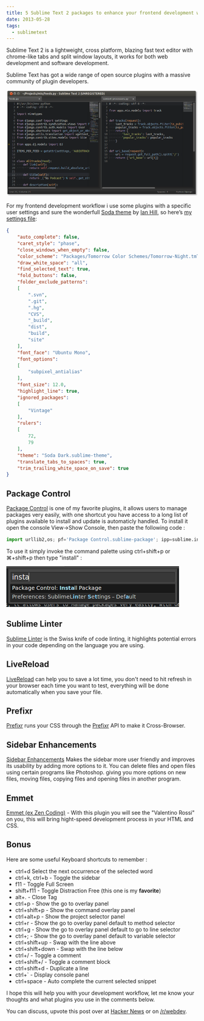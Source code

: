 ```yaml
---
title: 5 Sublime Text 2 packages to enhance your frontend development workflow
date: 2013-05-28
tags:
  - sublimetext
---
```

Sublime Text 2 is a lightweight, cross platform, blazing fast text editor with chrome-like tabs and split window layouts, it works for both web development and software development.

Sublime Text has got a wide range of open source plugins with a massive community of plugin developers.

![Sublime Text 2](/assets/posts/sublime.png)

For my frontend development workflow i use some plugins with a specific user settings and sure the wonderfull [Soda theme][0] by [Ian Hill][1], so here’s [my settings file][2]:

```json
{
    "auto_complete": false,
    "caret_style": "phase",
    "close_windows_when_empty": false,
    "color_scheme": "Packages/Tomorrow Color Schemes/Tomorrow-Night.tmTheme",
    "draw_white_space": "all",
    "find_selected_text": true,
    "fold_buttons": false,
    "folder_exclude_patterns":
    [
        ".svn",
        ".git",
        ".hg",
        "CVS",
        "_build",
        "dist",
        "build",
        "site"
    ],
    "font_face": "Ubuntu Mono",
    "font_options":
    [
        "subpixel_antialias"
    ],
    "font_size": 12.0,
    "highlight_line": true,
    "ignored_packages":
    [
        "Vintage"
    ],
    "rulers":
    [
        72,
        79
    ],
    "theme": "Soda Dark.sublime-theme",
    "translate_tabs_to_spaces": true,
    "trim_trailing_white_space_on_save": true
}
```

## Package Control

[Package Control][3] is one of my favorite plugins, it allows users to manage packages very easily, with one shortcut you have access to a long list of plugins available to install and update is automaticly handled. To install it open the console View->Show Console, then paste the following code :

```python
import urllib2,os; pf='Package Control.sublime-package'; ipp=sublime.installed_packages_path(); os.makedirs(ipp) if not os.path.exists(ipp) else None; urllib2.install_opener(urllib2.build_opener(urllib2.ProxyHandler())); open(os.path.join(ipp,pf),'wb').write(urllib2.urlopen('http://sublime.wbond.net/'+pf.replace(' ','%20')).read()); print('Please restart Sublime Text to finish installation')
```

To use it simply invoke the command palette using ctrl+shift+p or ⌘+shift+p then type "install" :

![Sublime Text 2 command palette](/assets/posts/sublime-palette.png)

## Sublime Linter

[Sublime Linter][4] is the Swiss knife of code linting, it highlights potential errors in your code depending on the language you are using.

## LiveReload

[LiveReload][5] can help you to save a lot time, you don't need to hit refresh in your browser each time you want to test, everything will be done automatically when you save your file.

## Prefixr

[Prefixr][6] runs your CSS through the [Prefixr][7] API to make it Cross-Browser.

## Sidebar Enhancements

[Sidebar Enhancements][8] Makes the sidebar more user friendly and improves its usability by adding more options to it. You can delete files and open files using certain programs like Photoshop. giving you more options on new files, moving files, copying files and opening files in another program.

## Emmet

[Emmet (ex Zen Coding)][9] - With this plugin you will see the "Valentino Rossi" on you, this will bring hight-speed development process in your HTML and CSS.

## Bonus

Here are some useful Keyboard shortcuts to remember :

*   ctrl+d Select the next occurrence of the selected word
*   ctrl+k, ctrl+b - Toggle the sidebar
*   f11 - Toggle Full Screen
*   shift+f11 - Toggle Distraction Free (this one is my **favorite**)
*   alt+. - Close Tag
*   ctrl+p - Show the go to overlay panel
*   ctrl+shift+p - Show the command overlay panel
*   ctrl+alt+p - Show the project selector panel
*   ctrl+r - Show the go to overlay panel default to method selector
*   ctrl+g - Show the go to overlay panel default to go to line selector
*   ctrl+; - Show the go to overlay panel default to variable selector
*   ctrl+shift+up - Swap with the line above
*   ctrl+shift+down - Swap with the line below
*   ctrl+/ - Toggle a comment
*   ctrl+shift+/ - Toggle a comment block
*   ctrl+shift+d - Duplicate a line
*   ctrl+` - Display console panel
*   ctrl+space - Auto complete the current selected snippet

I hope this will help you with your development workflow, let me know your thoughts and what plugins you use in the comments below.

You can discuss, upvote this post over at [Hacker News][10] or on [/r/webdev][11].

[0]: https://github.com/buymeasoda/soda-theme
[1]: https://github.com/buymeasoda
[2]: https://gist.github.com/daker/5665850
[3]: http://wbond.net/sublime_packages/package_control/
[4]: https://github.com/SublimeLinter/SublimeLinter
[5]: https://github.com/dz0ny/LiveReload-sublimetext2
[6]: http://wbond.net/sublime_packages/prefixr
[7]: http://prefixr.com/
[8]: https://github.com/titoBouzout/SideBarEnhancements
[9]: https://github.com/sergeche/emmet-sublime
[10]: https://news.ycombinator.com/item?id=5785243
[11]: http://www.reddit.com/r/webdev/comments/1f8anb/5_sublime_text_2_packages_to_enhance_your/
